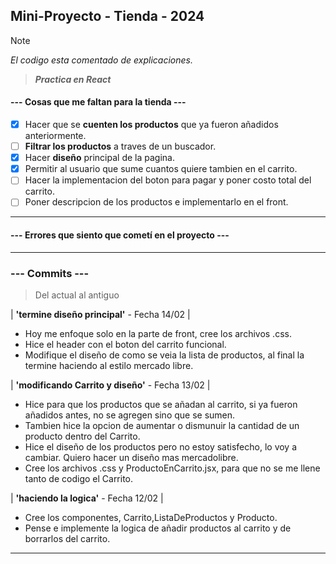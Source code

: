 ## Mini-Proyecto - Tienda - 2024

> [!NOTE]
> _El codigo esta comentado de explicaciones._

> **_Practica en React_**

#### --- Cosas que me faltan para la tienda ---

* [x] Hacer que se **cuenten los productos** que ya fueron añadidos anteriormente.
* [ ] **Filtrar los productos** a traves de un buscador.
* [x] Hacer **diseño** principal de la pagina.
* [x] Permitir al usuario que sume cuantos quiere tambien en el carrito.
* [ ] Hacer la implementacion del boton para pagar y poner costo total del carrito.
* [ ] Poner descripcion de los productos e implementarlo en el front.
___

#### --- Errores que siento que cometí en el proyecto ---

___

### --- Commits --- 

> Del actual al antiguo

| **'termine diseño principal'** - Fecha 14/02 |

* Hoy me enfoque solo en la parte de front, cree los archivos .css.
* Hice el header con el boton del carrito funcional.
* Modifique el diseño de como se veia la lista de productos, al final la termine haciendo al estilo mercado libre.

| **'modificando Carrito y diseño'** - Fecha 13/02 |

* Hice para que los productos que se añadan al carrito, si ya fueron añadidos antes, no se agregen sino que se sumen.
* Tambien hice la opcion de aumentar o dismunuir la cantidad de un producto dentro del Carrito.
* Hice el diseño de los productos pero no estoy satisfecho, lo voy a cambiar. Quiero hacer un diseño mas mercadolibre.
* Cree los archivos .css y ProductoEnCarrito.jsx, para que no se me llene tanto de codigo el Carrito.

| **'haciendo la logica'** - Fecha 12/02 |

* Cree los componentes, Carrito,ListaDeProductos y Producto.
* Pense e implemente la logica de añadir productos al carrito y de borrarlos del carrito.
___
